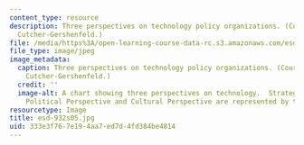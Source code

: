 ```yaml
---
content_type: resource
description: Three perspectives on technology policy organizations. (Courtesy of Joel
  Cutcher-Gershenfeld.)
file: /media/https%3A/open-learning-course-data-rc.s3.amazonaws.com/esd-932-technology-policy-organizations-spring-2005/333e3f767e194aa7ed7d4fd384be4814_esd-932s05.jpg
file_type: image/jpeg
image_metadata:
  caption: Three perspectives on technology policy organizations. (Courtesy of Joel
    Cutcher-Gershenfeld.)
  credit: ''
  image-alt: A chart showing three perspectives on technology.  Strategic Perspective,
    Political Perspective and Cultural Perspective are represented by three columns.
resourcetype: Image
title: esd-932s05.jpg
uid: 333e3f76-7e19-4aa7-ed7d-4fd384be4814
---
```

